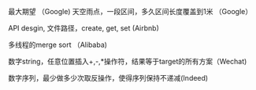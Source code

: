 最大期望 （Google)
天空雨点，一段区间，多久区间长度覆盖到1米 （Google）

API desgin, 文件路径，create, get, set (Airbnb)

多线程的merge sort （Alibaba)

数字string，任意位置插入+,-,*操作符，结果等于target的所有方案（Wechat)

数字序列，最少做多少次取反操作，使得序列保持不递减(Indeed)



